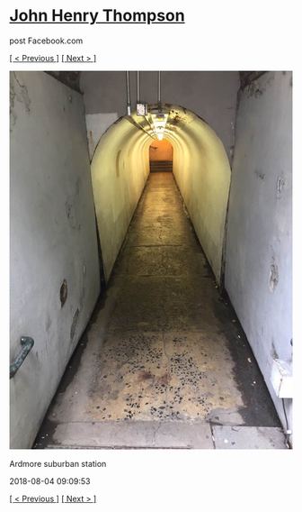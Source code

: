 # [John Henry Thompson](../README.md)
post Facebook.com

[[ < Previous ]](2018-08-07-3.md) [[ Next > ]](2018-08-04-2.md)

[![](../media/2018-08-04/Timeline-Photos-Ardmore-suburban-station.jpg)](../README.md)

Ardmore suburban station

2018-08-04 09:09:53

[[ < Previous ]](2018-08-07-3.md) [[ Next > ]](2018-08-04-2.md)